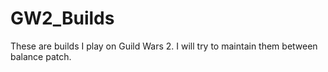 # GW2_Builds
These are builds I play on Guild Wars 2.
I will try to maintain them between balance patch.
